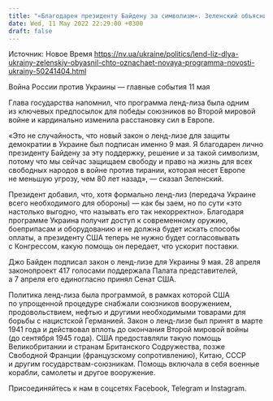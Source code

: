 ```yaml
---
title: "«Благодарен президенту Байдену за символизм». Зеленский объяснил, что означает программа ленд-лиза для Украины"
date: Wed, 11 May 2022 22:29:00 +0300
draft: false
---
```

Источник: Новое Время https://nv.ua/ukraine/politics/lend-liz-dlya-ukrainy-zelenskiy-obyasnil-chto-oznachaet-novaya-programma-novosti-ukrainy-50241404.html


Война России против Украины — главные события 11 мая

 Глава государства напомнил, что программа ленд-лиза была одним из ключевых предпосылок для победы союзников во Второй мировой войне и кардинально изменила расстановку сил в Европе.

«Это не случайность, что новый закон о ленд-лизе для защиты демократии в Украине был подписан именно 9 мая. Я благодарен лично президенту Байдену за эту поддержку, решение и за такой символизм, потому что мы сейчас защищаем свободу и право на жизнь для всех свободных народов в войне против тирании, которая несет Европе не меньшую угрозу, чем 80 лет назад», — сказал Зеленский.

Президент добавил, что, хотя формально ленд-лиз (передача Украине всего необходимого для обороны) — как бы заем, но по сути «это настолько выгодно, что называть его так некорректно». Благодаря программе Украина получит доступ к современному оружию, боеприпасам и оборудованию и не должна будет искать способы оплаты, а президенту США теперь не нужно будет согласовывать с Конгрессом, какую помощь он передает, что ускорит поставки.

Джо Байден подписал закон о ленд-лизе для Украины 9 мая. 28 апреля законопроект 417 голосами поддержала Палата представителей, а 7 апреля его единогласно принял Сенат США.

Политика ленд-лиза была программой, в рамках которой США по упрощенной процедуре снабжали союзников вооружением, продовольствием, нефтью и другими необходимыми товарами для борьбы с нацистской Германией. Закон о ленд-лизе был принят в марте 1941 года и действовал вплоть до окончания Второй мировой войны (до сентября 1945 года). США предоставляли такую помощь Великобритании и странам Британского Содружества, позже Свободной Франции (французскому сопротивлению), Китаю, СССР и другим государствам-союзникам. Помощь включала в себя военные корабли, самолеты и другое вооружение.

Присоединяйтесь к нам в соцсетях Facebook, Telegram и Instagram.
